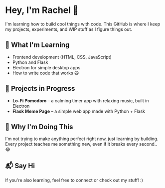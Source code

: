 # Hey, I'm Rachel 👋

I'm learning how to build cool things with code.
This GitHub is where I keep my projects, experiments, and WIP stuff as I figure things out.

## 🔧 What I'm Learning

- Frontend development (HTML, CSS, JavaScript)
- Python and Flask
- Electron for simple desktop apps
- How to write code that works 😆

## 🧪 Projects in Progress

- **Lo-Fi Pomodoro** – a calming timer app with relaxing music, built in Electron
- **Flask Meme Page** – a simple web app made with Python + Flask

## 🎯 Why I'm Doing This

I'm not trying to make anything perfect right now, just learning by building. 
Every project teaches me something new, even if it breaks every second.. 😂

## 📬 Say Hi

If you're also learning, feel free to connect or check out my stuff! :)

